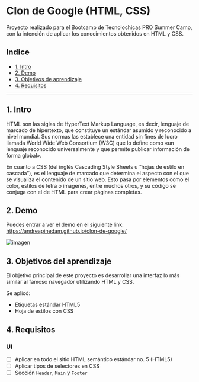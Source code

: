# Clon de Google (HTML, CSS)

Proyecto realizado para el Bootcamp de Tecnolochicas PRO Summer Camp, con la intención de aplicar los conocimientos obtenidos en HTML y CSS. 

## Indice
* [1. Intro](url)
* [2. Demo](url)
* [3. Objetivos de aprendizaje](url)
* [4. Requisitos](url)

****
## 1. Intro

HTML son las siglas de HyperText Markup Language, es decir, lenguaje de marcado de hipertexto, que constituye un estándar asumido y reconocido a nivel mundial. Sus normas las establece una entidad sin fines de lucro llamada World Wide Web Consortium (W3C) que lo define como «un lenguaje reconocido universalmente y que permite publicar información de forma global».

En cuanto a CSS (del inglés Cascading Style Sheets u “hojas de estilo en cascada”), es el lenguaje de marcado que determina el aspecto con el que se visualiza el contenido de un sitio web. Esto pasa por elementos como el color, estilos de letra o imágenes, entre muchos otros, y su código se conjuga con el de HTML para crear páginas completas.

## 2. Demo
Puedes entrar a ver el demo en el siguiente link: https://andreapinedam.github.io/clon-de-google/

![imagen]("./../IMG/google-logo.png")

## 3. Objetivos del aprendizaje 
El objetivo principal de este proyecto es desarrollar una interfaz lo más similar al famoso navegador utilizando HTML y CSS. 

Se aplicó:
* Etiquetas estándar HTML5
* Hoja de estilos con CSS

## 4. Requisitos

### UI

- [ ] Aplicar en todo el sitio HTML semántico estándar no. 5 (HTML5)
- [ ] Aplicar tipos de selectores en CSS
- [ ] Sección `Header`, `Main` y `Footer`